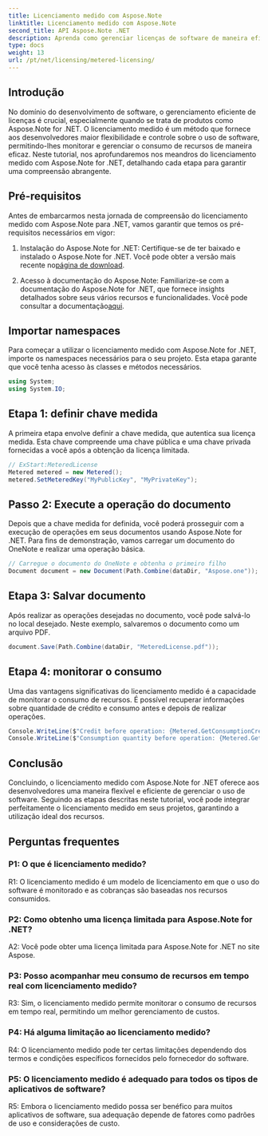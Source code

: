 ```yaml
---
title: Licenciamento medido com Aspose.Note
linktitle: Licenciamento medido com Aspose.Note
second_title: API Aspose.Note .NET
description: Aprenda como gerenciar licenças de software de maneira eficiente com Aspose.Note for .NET por meio de licenciamento medido. Otimize o uso de recursos e controle os custos de forma eficaz.
type: docs
weight: 13
url: /pt/net/licensing/metered-licensing/
---
```

## Introdução

No domínio do desenvolvimento de software, o gerenciamento eficiente de licenças é crucial, especialmente quando se trata de produtos como Aspose.Note for .NET. O licenciamento medido é um método que fornece aos desenvolvedores maior flexibilidade e controle sobre o uso de software, permitindo-lhes monitorar e gerenciar o consumo de recursos de maneira eficaz. Neste tutorial, nos aprofundaremos nos meandros do licenciamento medido com Aspose.Note for .NET, detalhando cada etapa para garantir uma compreensão abrangente.

## Pré-requisitos

Antes de embarcarmos nesta jornada de compreensão do licenciamento medido com Aspose.Note para .NET, vamos garantir que temos os pré-requisitos necessários em vigor:

1.  Instalação do Aspose.Note for .NET: Certifique-se de ter baixado e instalado o Aspose.Note for .NET. Você pode obter a versão mais recente no[página de download](https://releases.aspose.com/note/net/).

2.  Acesso à documentação do Aspose.Note: Familiarize-se com a documentação do Aspose.Note for .NET, que fornece insights detalhados sobre seus vários recursos e funcionalidades. Você pode consultar a documentação[aqui](https://reference.aspose.com/note/net/).

## Importar namespaces

Para começar a utilizar o licenciamento medido com Aspose.Note for .NET, importe os namespaces necessários para o seu projeto. Esta etapa garante que você tenha acesso às classes e métodos necessários.

```csharp
using System;
using System.IO;
```

## Etapa 1: definir chave medida

A primeira etapa envolve definir a chave medida, que autentica sua licença medida. Esta chave compreende uma chave pública e uma chave privada fornecidas a você após a obtenção da licença limitada.

```csharp
// ExStart:MeteredLicense
Metered metered = new Metered();
metered.SetMeteredKey("MyPublicKey", "MyPrivateKey");
```

## Passo 2: Execute a operação do documento

Depois que a chave medida for definida, você poderá prosseguir com a execução de operações em seus documentos usando Aspose.Note for .NET. Para fins de demonstração, vamos carregar um documento do OneNote e realizar uma operação básica.

```csharp
// Carregue o documento do OneNote e obtenha o primeiro filho
Document document = new Document(Path.Combine(dataDir, "Aspose.one"));
```

## Etapa 3: Salvar documento

Após realizar as operações desejadas no documento, você pode salvá-lo no local desejado. Neste exemplo, salvaremos o documento como um arquivo PDF.

```csharp
document.Save(Path.Combine(dataDir, "MeteredLicense.pdf"));
```

## Etapa 4: monitorar o consumo

Uma das vantagens significativas do licenciamento medido é a capacidade de monitorar o consumo de recursos. É possível recuperar informações sobre quantidade de crédito e consumo antes e depois de realizar operações.

```csharp
Console.WriteLine($"Credit before operation: {Metered.GetConsumptionCredit():F2}");
Console.WriteLine($"Consumption quantity before operation: {Metered.GetConsumptionQuantity():F2}");
```

## Conclusão

Concluindo, o licenciamento medido com Aspose.Note for .NET oferece aos desenvolvedores uma maneira flexível e eficiente de gerenciar o uso de software. Seguindo as etapas descritas neste tutorial, você pode integrar perfeitamente o licenciamento medido em seus projetos, garantindo a utilização ideal dos recursos.

## Perguntas frequentes

### P1: O que é licenciamento medido?

R1: O licenciamento medido é um modelo de licenciamento em que o uso do software é monitorado e as cobranças são baseadas nos recursos consumidos.

### P2: Como obtenho uma licença limitada para Aspose.Note for .NET?

A2: Você pode obter uma licença limitada para Aspose.Note for .NET no site Aspose.

### P3: Posso acompanhar meu consumo de recursos em tempo real com licenciamento medido?

R3: Sim, o licenciamento medido permite monitorar o consumo de recursos em tempo real, permitindo um melhor gerenciamento de custos.

### P4: Há alguma limitação ao licenciamento medido?

R4: O licenciamento medido pode ter certas limitações dependendo dos termos e condições específicos fornecidos pelo fornecedor do software.

### P5: O licenciamento medido é adequado para todos os tipos de aplicativos de software?

R5: Embora o licenciamento medido possa ser benéfico para muitos aplicativos de software, sua adequação depende de fatores como padrões de uso e considerações de custo.
